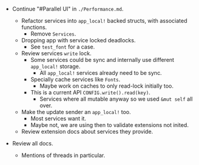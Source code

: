 * Continue "#Parallel UI" in `./Performance.md`.
    - Refactor services into `app_local!` backed structs, with associated functions.
        - Remove `Services`.
    - Dropping app with service locked deadlocks.
        - See `test_font` for a case.
    - Review services `write` lock.
        - Some services could be sync and internally use different `app_local!` storage.
            - All `app_local!` services already need to be sync.
        - Specially cache services like `Fonts`.
            - Maybe work on caches to only read-lock initially too.
        - This is a current API `CONFIG.write().read(key)`.
            - Services where all mutable anyway so we used `&mut self` all over.
    - Make the update sender an `app_local!` too.
        - Most services want it.
        - Maybe not, we are using then to validate extensions not inited.
    - Review extension docs about services they provide.

* Review all docs.
    - Mentions of threads in particular.